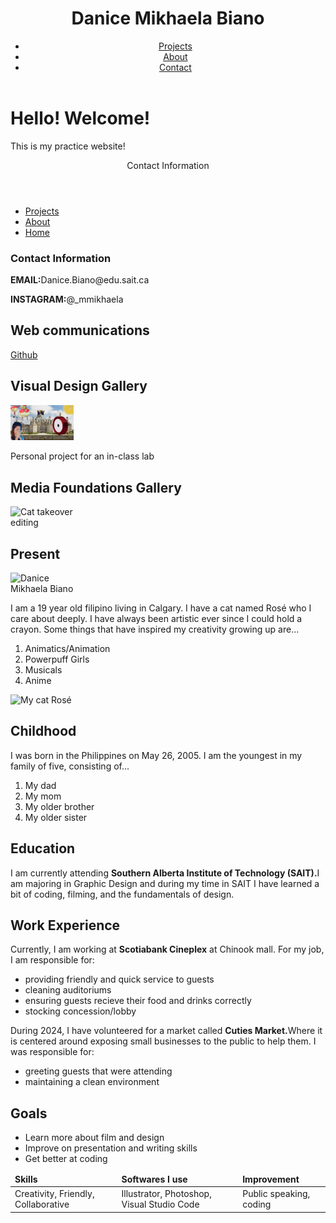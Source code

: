 <!DOCTYPE html>
<html lang="en">

<head>
    <meta charset="UTF-8">
    <meta name="viewport" content="width=device-width, initial-scale=1.0">
    <link rel="stylesheet" href="css/design.css">
</head>

<body>
    <header>
        <h1>Danice Mikhaela Biano</h1>
        <nav>
            <ul>
                <li><a href="projects.html">Projects</a></ol>
                <li><a href="about.html">About</a></ol>
                <li><a href="contacts.html">Contact</a></ol>
            </ul>
        </nav>
    </header>
    
<h1>Hello! Welcome!</h1>
<p>This is my practice website!</p>

</body>

 <header>Contact Information</header>
</head>
        <nav>
            <ul>
                <li><a href="projects.html">Projects</a></ol>
                <li><a href="about.html">About</a></ol>
                <li><a href="index.html">Home</a></ol>
            </ul>
        </nav>
    </header>
    <footer>
        <h3>Contact Information</h3>
        <p> <strong>EMAIL:</strong>Danice.Biano@edu.sait.ca</p>
        <p> <strong>INSTAGRAM:</strong>@_mmikhaela</p>
    </footer>
     <section>
        <!-- Add images/links --> 
        <h2>Web communications</h2>
      <a href="https://github.com/DaniceB/DaniceB">Github</a>
        <h2>Visual Design Gallery</h2>
            <img src="images/wildhome.jpg" alt="Photoshop Lab Assignment">
            <p>Personal project for an in-class lab</p>
        <h2>Media Foundations Gallery</h2>
        <img src="images/cat takeover.jpg" alt="Cat takeover editing">
    </section>
</body>
</html>
    <div class="container">
        <main>
        <section>
            <h2>Present</h2>
            <!-- Add selfie -->
            <style>
                img{
                                max-width: 20%;
                            }
            </style>
            <img src="images/me.jpg" alt="Danice Mikhaela Biano">
            <p>I am a 19 year old filipino living in Calgary. I have a cat named Rosé who I care about deeply. I have always been artistic ever since I could hold a crayon. Some things that have inspired my creativity growing up are...</p>
            <ol>
                <li> Animatics/Animation</ul>
                <li> Powerpuff Girls</ul>
                <li> Musicals</ul>
                <li> Anime</ul>
            </ol>
            <img src="images/rosé.jpg" alt="My cat Rosé">
            <h2>Childhood</h2>
            <p>I was born in the Philippines on May 26, 2005. I am the youngest in my family of five, consisting of...</p>
            <ol>
                <li> My dad</ul>
                <li> My mom</ul>
                <li> My older brother</ul>
                <li> My older sister</ul>
            </ol> 
            <h2>Education</h2>
            <p>I am currently attending <strong>Southern Alberta Institute of Technology (SAIT).</strong>I am majoring in Graphic Design and during my time in SAIT I have learned a bit of coding, filming, and the fundamentals of design. </p>
            <h2>Work Experience</h2>
            <p>Currently, I am working at <strong>Scotiabank Cineplex</strong> at Chinook mall. For my job, I am responsible for:</p>
            <ul>
                <li> providing friendly and quick service to guests</ol>
                <li> cleaning auditoriums</ol> 
                <li> ensuring guests recieve their food and drinks correctly</ol>
                <li> stocking concession/lobby</ol>
            </ul>
                <p>During 2024, I have volunteered for a market called <strong>Cuties Market.</strong>Where it is centered around exposing small businesses to the public to help them. I was responsible for:</p>
            <ul>
                 <li> greeting guests that were attending</ol>
                 <li> maintaining a clean environment</ol>
                </ul>
            <h2>Goals</h2>
        <ul>
            <li> Learn more about film and design</ol>
            <li> Improve on presentation and writing skills</ol>
            <li> Get better at coding</ol> 
        </ul>
        </section>
                <table>
                    <thead>
                            <td><strong>Skills</strong></td>
                            <td><strong>Softwares I use</strong></td>
                            <td><strong>Improvement</strong></td>
                    </thead>
                    <tbody>
                        <tr>
                            <td>Creativity, Friendly, Collaborative</td>
                            <td>Illustrator, Photoshop, Visual Studio Code</td>
                            <td>Public speaking, coding</td>
                         </tr>
                     </tbody>
                </table>
            </tbody>
        </table>
</main>
</div>
</html>
